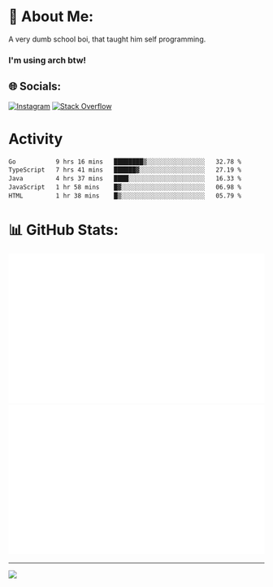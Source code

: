 # 💫 About Me:
A very dumb school boi, that taught him self programming.

### I'm using arch btw!


## 🌐 Socials:
[![Instagram](https://img.shields.io/badge/Instagram-%23E4405F.svg?logo=Instagram&logoColor=white)](https://instagram.com/thinis.de) [![Stack Overflow](https://img.shields.io/badge/-Stackoverflow-FE7A16?logo=stack-overflow&logoColor=white)](https://stackoverflow.com/users/12344712) 

# Activity
<!--START_SECTION:waka-->

```txt
Go           9 hrs 16 mins   ████████▒░░░░░░░░░░░░░░░░   32.78 %
TypeScript   7 hrs 41 mins   ██████▓░░░░░░░░░░░░░░░░░░   27.19 %
Java         4 hrs 37 mins   ████░░░░░░░░░░░░░░░░░░░░░   16.33 %
JavaScript   1 hr 58 mins    █▓░░░░░░░░░░░░░░░░░░░░░░░   06.98 %
HTML         1 hr 38 mins    █▒░░░░░░░░░░░░░░░░░░░░░░░   05.79 %
```

<!--END_SECTION:waka-->

# 📊 GitHub Stats:
![](https://raw.githubusercontent.com/CutieCat6778/github-stats/master/generated/overview.svg#gh-dark-mode-only)<br/>
![](https://raw.githubusercontent.com/CutieCat6778/github-stats/master/generated/languages.svg#gh-dark-mode-only)

---
[![](https://visitcount.itsvg.in/api?id=CutieCat6778&icon=0&color=0)](https://visitcount.itsvg.in)
